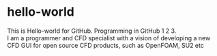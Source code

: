 # hello-world
This is Hello-world for GitHub.
Programming in GitHub 1 2 3.  
I am a programmer and CFD specialist with a vision of developing a new CFD GUI for open source CFD products, such as OpenFOAM, SU2 etc
